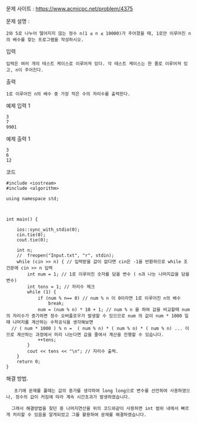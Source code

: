 문제 사이트 : https://www.acmicpc.net/problem/4375


문제 설명 : 

	2와 5로 나누어 떨어지지 않는 정수 n(1 ≤ n ≤ 10000)가 주어졌을 때, 1로만 이루어진 n의 배수를 찾는 프로그램을 작성하시오.

입력

	입력은 여러 개의 테스트 케이스로 이루어져 있다. 각 테스트 케이스는 한 줄로 이루어져 있고, n이 주어진다.

출력

	1로 이루어진 n의 배수 중 가장 작은 수의 자리수를 출력한다.

예제 입력 1 

	3
	7
	9901

예제 출력 1 

	3
	6
	12

코드



	#include <iostream>
	#include <algorithm>

	using namespace std;



	int main() {

		ios::sync_with_stdio(0);
		cin.tie(0);
		cout.tie(0);

		int n;
		//	freopen("Input.txt", "r", stdin);
		while (cin >> n) { // 입력받을 값이 없다면 cin은 -1을 반환하므로 while 조건문에 cin >> n 입력
			int num = 1; // 1로 이루어진 숫자를 담을 변수 ( n과 나눈 나머지값을 담을 변수)
			int tens = 1; // 자리수 체크
			while (1) {
				if (num % n== 0) // num % n 이 0이라면 1로 이루어진 n의 배수
					break;
				num = (num % n) * 10 + 1; // num % n 을 하여 값을 비교할때 num의 자리수가 증가하면 정수 오버플로우가 발생할 수 있으므로 num 의 값이 num * 1000 일때 나머지를 계산하는 수학공식을 생각해보면
	  // ( num * 1000 ) % n =  ( num % n) * ( num % n) * ( num % n) ... 이므로 계산하는 과정에서 미리 나눈다면 값을 줄여서 계산을 진행할 수 있습니다.
				++tens;
			}
			cout << tens << "\n"; // 자리수 출력.
		}
		return 0;
	}
  
해결 방법. 

	   초기에 문제를 풀때는 값의 증가를 생각하여 long long으로 변수를 선언하여 사용하였으나, 정수의 값이 커짐에 따라 계속 시간초과가 발생하였습니다.

	  그래서 해결방법을 찾던 중 나머지연산을 위의 코드와같이 사용하면 int 범위 내에서 빠르게 처리할 수 있음을 알게되었고 그를 활용하여 문제를 해결하였습니다.
